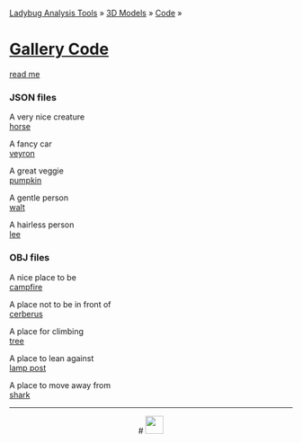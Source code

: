 ﻿[Ladybug Analysis Tools]( ../../../index.html  ) &raquo; [3D Models]( ../../index.html ) &raquo;
[Code]( ../index.html ) &raquo;

[Gallery Code]( index.html )
===
<div id=message ></div>

[read me]( index.html#readme.md )

### JSON files

A very nice creature  
[horse]( #https://mrdoob.github.io/three.js/examples/models/animated/horse.js#cx=-212#cy=163#cz=221#tx=17#ty=73#tz=-35 )  

A fancy car  
[veyron]( #https://mrdoob.github.io/three.js/examples/obj/veyron/parts/veyron_body_bin.js#cx=112#cy=240#cz=113#tx=-17#ty=2#tz=12 )  

A great veggie  
[pumpkin]( #https://jaanga.github.io/3d-models/js/ado/pumpkin.js#sx=11#sy=11#sz=11#cx=5#cy=73#cz=59#tx=-8#ty=7#tz=1 )  

A gentle person  
[walt]( #https://mrdoob.github.io/three.js/examples/obj/walt/WaltHead_bin.js#cx=-42#cy=-23#cz=111#tx=-8#ty=-5#tz=-10 )

A hairless person  
[lee]( #https://mrdoob.github.io/three.js/examples/obj/leeperrysmith/LeePerrySmith.js#sx=15#sy=15#sz=15#cx=-71#cy=19#cz=157 )


### OBJ files

A nice place to be  
[campfire]( #https://mrdoob.github.io/three.js/examples/models/campfire/campfire.mtl#cx=7#cy=7#cz=7)  

A place not to be in front of  
[cerberus]( #https://mrdoob.github.io/three.js/examples/models/obj/cerberus/Cerberus.obj#cx=1#cy=0#cz=-2 )  

A place for climbing  
[tree]( #https://mrdoob.github.io/three.js/examples/models/obj/tree.obj#cx=1#cy=0#cz=1 )  

A place to lean against  
[lamp post]( #https://cdn.rawgit.com/tparisi/WebGLBook/master/models/LampPost/LampPost.obj#cx=-19#cy=4#cz=21#tx=3#ty=8 )

A place to move away from  
[shark]( #https://cdn.rawgit.com/josdirksen/threejs-cookbook/master/assets/models/shark/Shark.mtl#cx=-4#cy=-2#cz=13#tz=2 )

***

<center title="dingbat" >
# <a href=javascript:menu.scrollTop=0; style=text-decoration:none; ><img src="http://ladybug-analysis-tools.github.io/images/ladybug-logo.png" width=32 ></a>
</center>